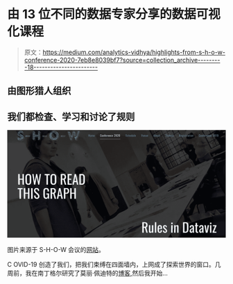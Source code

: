 # 由 13 位不同的数据专家分享的数据可视化课程

> 原文：<https://medium.com/analytics-vidhya/highlights-from-s-h-o-w-conference-2020-7eb8e8039bf7?source=collection_archive---------18----------------------->

## 由图形猎人组织

## 我们都检查、学习和讨论了规则

![](img/8b3905d5fb3541d426e83c5ab3fe2df9.png)

图片来源于 S-H-O-W 会议的[网站](https://graphichuntersshow.nl/)。

C OVID-19 创造了我们，把我们束缚在四面墙内，上网成了探索世界的窗口。几周前，我在南丁格尔研究了莫丽·佩迪特的[博客](/nightingale/data-visualization-conferences-winter-2020-2021-ab26a7ea890e),然后我开始…